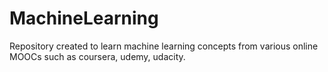 # MachineLearning
Repository created to learn machine learning concepts from various online MOOCs such as coursera, udemy, udacity.
